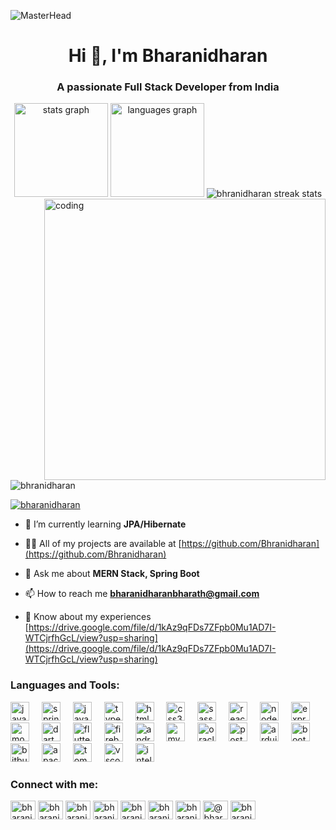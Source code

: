![MasterHead](https://user-images.githubusercontent.com/10498744/210012254-234538ff-d198-48aa-8964-37e6fd45d227.gif)
<h1 align="center">Hi 👋, I'm Bharanidharan</h1>
<h3 align="center">A passionate Full Stack Developer from India</h3>



<div align="center">
  <img src="https://github-readme-stats.vercel.app/api?username=bhranidharan&hide_title=false&hide_rank=false&show_icons=true&include_all_commits=true&count_private=true&disable_animations=false&theme=dark&locale=en&hide_border=false" height="150" alt="stats graph" />
  <img src="https://github-readme-stats.vercel.app/api/top-langs?username=bhranidharan&locale=en&hide_title=false&layout=compact&card_width=320&langs_count=5&theme=dark&hide_border=false" height="150" alt="languages graph" />
  <img src="https://github-readme-streak-stats.herokuapp.com/?user=bhranidharan&theme=dark" alt="bhranidharan streak stats" />
</div>

<img align = "right" alt = "coding" width = "450" src ="https://cdn.dribbble.com/users/416610/screenshots/4801105/media/be031f8d02ca8cc404d44be54ee2c493.gif"/>

<p align="left"> <img src="https://komarev.com/ghpvc/?username=bhranidharan&label=Profile%20views&color=0e75b6&style=flat" alt="bhranidharan" /> </p>
<!--

<p align="left"> <a href="https://github.com/ryo-ma/github-profile-trophy"><img src="https://github-profile-trophy.vercel.app/?username=bhranidharan" alt="bhranidharan" /></a> </p>
-->

<p align="left"> <a href="https://twitter.com/bharanidharan" target="blank"><img src="https://img.shields.io/twitter/follow/bharanidharan?logo=twitter&style=for-the-badge" alt="bharanidharan" /></a> </p>

- 🌱 I’m currently learning **JPA/Hibernate**

- 👨‍💻 All of my projects are available at [https://github.com/Bhranidharan](https://github.com/Bhranidharan)

- 💬 Ask me about **MERN Stack, Spring Boot**

- 📫 How to reach me **bharanidharanbharath@gmail.com**

- 📄 Know about my experiences [https://drive.google.com/file/d/1kAz9qFDs7ZFpb0Mu1AD7I-WTCjrfhGcL/view?usp=sharing](https://drive.google.com/file/d/1kAz9qFDs7ZFpb0Mu1AD7I-WTCjrfhGcL/view?usp=sharing)

<h3 align="left">Languages and Tools:</h3>

<div align="left">
  <img src="https://cdn.jsdelivr.net/gh/devicons/devicon/icons/java/java-original.svg" height="30" alt="java logo"  />
  <img width="12" />
  <img src="https://cdn.jsdelivr.net/gh/devicons/devicon/icons/spring/spring-original.svg" height="30" alt="spring logo"  />
  <img width="12" />
  <img src="https://cdn.jsdelivr.net/gh/devicons/devicon/icons/javascript/javascript-original.svg" height="30" alt="javascript logo"  />
  <img width="12" />
  <img src="https://cdn.jsdelivr.net/gh/devicons/devicon/icons/typescript/typescript-original.svg" height="30" alt="typescript logo"  />
  <img width="12" />
  <img src="https://cdn.jsdelivr.net/gh/devicons/devicon/icons/html5/html5-original.svg" height="30" alt="html5 logo"  />
  <img width="12" />
  <img src="https://cdn.jsdelivr.net/gh/devicons/devicon/icons/css3/css3-original.svg" height="30" alt="css3 logo"  />
  <img width="12" />
  <img src="https://cdn.jsdelivr.net/gh/devicons/devicon/icons/sass/sass-original.svg" height="30" alt="sass logo"  />
  <img width="12" />
  <img src="https://cdn.jsdelivr.net/gh/devicons/devicon/icons/react/react-original.svg" height="30" alt="react logo"  />
  <img width="12" />
  <img src="https://cdn.jsdelivr.net/gh/devicons/devicon/icons/nodejs/nodejs-original.svg" height="30" alt="nodejs logo"  />
  <img width="12" />
  <img src="https://cdn.jsdelivr.net/gh/devicons/devicon/icons/express/express-original.svg" height="30" alt="express logo"  />
  <img width="12" />
  <img src="https://cdn.jsdelivr.net/gh/devicons/devicon/icons/mongodb/mongodb-original.svg" height="30" alt="mongodb logo"  />
  <img width="12" />
  <img src="https://cdn.jsdelivr.net/gh/devicons/devicon/icons/dart/dart-original.svg" height="30" alt="dart logo"  />
  <img width="12" />
  <img src="https://cdn.jsdelivr.net/gh/devicons/devicon/icons/flutter/flutter-original.svg" height="30" alt="flutter logo"  />
  <img width="12" />
  <img src="https://cdn.jsdelivr.net/gh/devicons/devicon/icons/firebase/firebase-plain.svg" height="30" alt="firebase logo"  />
  <img width="12" />
  <img src="https://cdn.jsdelivr.net/gh/devicons/devicon/icons/androidstudio/androidstudio-original.svg" height="30" alt="androidstudio logo"  />
  <img width="12" />
  <img src="https://cdn.jsdelivr.net/gh/devicons/devicon/icons/mysql/mysql-original.svg" height="30" alt="mysql logo"  />
  <img width="12" />
  <img src="https://cdn.jsdelivr.net/gh/devicons/devicon/icons/oracle/oracle-original.svg" height="30" alt="oracle logo"  />
  <img width="12" />
  <img src="https://cdn.jsdelivr.net/gh/devicons/devicon/icons/postgresql/postgresql-original.svg" height="30" alt="postgresql logo"  />
  <img width="12" />
  <img src="https://cdn.jsdelivr.net/gh/devicons/devicon/icons/arduino/arduino-original.svg" height="30" alt="arduino logo"  />
  <img width="12" />
  <img src="https://cdn.jsdelivr.net/gh/devicons/devicon/icons/bootstrap/bootstrap-original.svg" height="30" alt="bootstrap logo"  />
  <img width="12" />
  <img src="https://cdn.jsdelivr.net/gh/devicons/devicon/icons/bitbucket/bitbucket-original.svg" height="30" alt="bitbucket logo"  />
  <img width="12" />
  <img src="https://cdn.jsdelivr.net/gh/devicons/devicon/icons/apache/apache-original.svg" height="30" alt="apache logo"  />
  <img width="12" />
  <img src="https://cdn.jsdelivr.net/gh/devicons/devicon/icons/tomcat/tomcat-original.svg" height="30" alt="tomcat logo"  />
  <img width="12" />
  <img src="https://cdn.jsdelivr.net/gh/devicons/devicon/icons/vscode/vscode-original.svg" height="30" alt="vscode logo"  />
  <img width="12" />
  <img src="https://cdn.jsdelivr.net/gh/devicons/devicon/icons/intellij/intellij-original.svg" height="30" alt="intellij logo"  />
</div>


<h3 align="left">Connect with me:</h3>
<p align="left">
<a href="https://twitter.com/bharanidharan" target="blank"><img align="center" src="https://raw.githubusercontent.com/rahuldkjain/github-profile-readme-generator/master/src/images/icons/Social/twitter.svg" alt="bharanidharan" height="30" width="40" /></a>
<a href="https://linkedin.com/in/bharanidharan-india" target="blank"><img align="center" src="https://raw.githubusercontent.com/rahuldkjain/github-profile-readme-generator/master/src/images/icons/Social/linked-in-alt.svg" alt="bharanidharan-india" height="30" width="40" /></a>
<a href="https://stackoverflow.com/users/bharani-dharan-r-13" target="blank"><img align="center" src="https://raw.githubusercontent.com/rahuldkjain/github-profile-readme-generator/master/src/images/icons/Social/stack-overflow.svg" alt="bharani-dharan-r-13" height="30" width="40" /></a>
<a href="https://instagram.com/bharanidharan_23" target="blank"><img align="center" src="https://raw.githubusercontent.com/rahuldkjain/github-profile-readme-generator/master/src/images/icons/Social/instagram.svg" alt="bharanidharan_23" height="30" width="40" /></a>
<a href="https://www.codechef.com/users/bharani_dharan" target="blank"><img align="center" src="https://cdn.jsdelivr.net/npm/simple-icons@3.1.0/icons/codechef.svg" alt="bharani_dharan" height="30" width="40" /></a>
<a href="https://www.hackerrank.com/bharanidharanbh1" target="blank"><img align="center" src="https://raw.githubusercontent.com/rahuldkjain/github-profile-readme-generator/master/src/images/icons/Social/hackerrank.svg" alt="bharanidharanbh1" height="30" width="40" /></a>
<a href="https://www.leetcode.com/bharanidharanbharath" target="blank"><img align="center" src="https://raw.githubusercontent.com/rahuldkjain/github-profile-readme-generator/master/src/images/icons/Social/leet-code.svg" alt="bharanidharanbharath" height="30" width="40" /></a>
<a href="https://www.hackerearth.com/@bharanidharanbharath" target="blank"><img align="center" src="https://raw.githubusercontent.com/rahuldkjain/github-profile-readme-generator/master/src/images/icons/Social/hackerearth.svg" alt="@bharanidharanbharath" height="30" width="40" /></a>
<a href="https://auth.geeksforgeeks.org/user/bharanidharanbharath" target="blank"><img align="center" src="https://raw.githubusercontent.com/rahuldkjain/github-profile-readme-generator/master/src/images/icons/Social/geeks-for-geeks.svg" alt="bharanidharanbharath" height="30" width="40" /></a>
</p>

